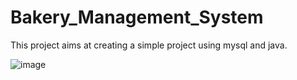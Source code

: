 # Bakery_Management_System
This project aims at creating a simple project using mysql and java.

![image](https://github.com/user-attachments/assets/0b2b5b90-eece-4cb7-9f96-592c572e0274)
